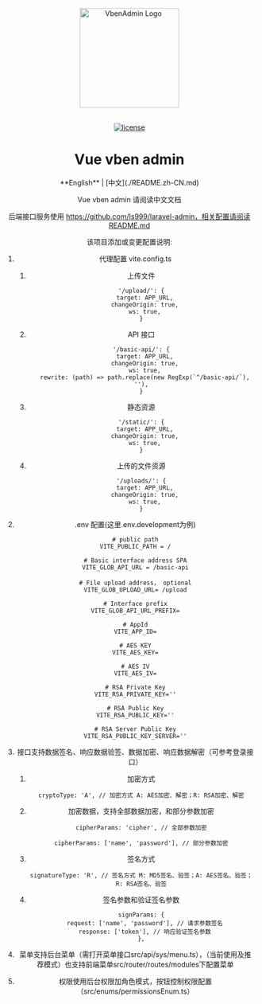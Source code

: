 <div align="center"> <a href="https://github.com/anncwb/vue-vben-admin"> <img alt="VbenAdmin Logo" width="200" height="200" src="https://anncwb.github.io/anncwb/images/logo.png"> </a> <br> <br>

[![license](https://img.shields.io/github/license/anncwb/vue-vben-admin.svg)](LICENSE)

<h1>Vue vben admin</h1>
**English** | [中文](./README.zh-CN.md)

Vue vben admin 请阅读中文文档

后端接口服务使用 https://github.com/Is999/laravel-admin，相关配置请阅读README.md

该项目添加或变更配置说明:

1. 代理配置 vite.config.ts

   1. 上传文件

      ```
      '/upload/': {
        target: APP_URL,
        changeOrigin: true,
        ws: true,
      }
      ```

   2. API 接口

      ```
      '/basic-api/': {
        target: APP_URL,
        changeOrigin: true,
        ws: true,
        rewrite: (path) => path.replace(new RegExp(`^/basic-api/`), ''),
      }
      ```

   3. 静态资源

      ```
      '/static/': {
        target: APP_URL,
        changeOrigin: true,
        ws: true,
      }
      ```

   4. 上传的文件资源

      ```
      '/uploads/': {
        target: APP_URL,
        changeOrigin: true,
        ws: true,
      }
      ```

2. .env 配置(这里.env.development为例)

   ```
   # public path
   VITE_PUBLIC_PATH = /

   # Basic interface address SPA
   VITE_GLOB_API_URL = /basic-api

   # File upload address， optional
   VITE_GLOB_UPLOAD_URL= /upload

   # Interface prefix
   VITE_GLOB_API_URL_PREFIX=

   # AppId
   VITE_APP_ID=

   # AES KEY
   VITE_AES_KEY=

   # AES IV
   VITE_AES_IV=

   # RSA Private Key
   VITE_RSA_PRIVATE_KEY=''

   # RSA Public Key
   VITE_RSA_PUBLIC_KEY=''

   # RSA Server Public Key
   VITE_RSA_PUBLIC_KEY_SERVER=''
   ```

3. 接口支持数据签名、响应数据验签、数据加密、响应数据解密（可参考登录接口）

   1. 加密方式

      ```
      cryptoType: 'A', // 加密方式 A: AES加密、解密；R: RSA加密、解密
      ```

   2. 加密数据，支持全部数据加密，和部分参数加密

      ```
      cipherParams: 'cipher', // 全部参数加密

      cipherParams: ['name', 'password'], // 部分参数加密
      ```

   3. 签名方式

      ```
      signatureType: 'R', // 签名方式 M: MD5签名、验签；A: AES签名、验签；R: RSA签名、验签
      ```

   4. 签名参数和验证签名参数

      ```
      signParams: {
        request: ['name', 'password'], // 请求参数签名
        response: ['token'], // 响应验证签名参数
      },
      ```

4. 菜单支持后台菜单（需打开菜单接口src/api/sys/menu.ts），（当前使用及推荐模式）也支持前端菜单src/router/routes/modules下配置菜单

5. 权限使用后台权限加角色模式，按钮控制权限配置（src/enums/permissionsEnum.ts）
